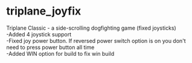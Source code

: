 # triplane_joyfix
Triplane Classic - a side-scrolling dogfighting game (fixed joysticks)<br/>
-Added 4 joystick support<br>
-Fixed joy power button. If reversed power switch option is on you don't need to press power button all time<br/>
-Added WIN option for build to fix win build<br/>
